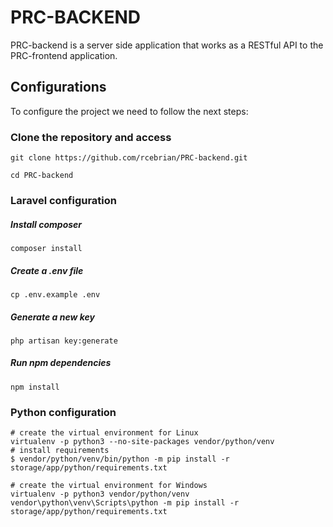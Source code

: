 # PRC-BACKEND
PRC-backend is a server side application that works as a RESTful API to the PRC-frontend application.

## Configurations
To configure the project we need to follow the next steps:

### Clone the repository and access
```shell script
git clone https://github.com/rcebrian/PRC-backend.git
```
```shell script
cd PRC-backend
``` 

### Laravel configuration
##### Install composer
```shell script
composer install
```

##### Create a .env file
```shell script
cp .env.example .env
```

##### Generate a new key
```shell script
php artisan key:generate
```

##### Run npm dependencies
```shell script
npm install
```

### Python configuration
```shell script
# create the virtual environment for Linux
virtualenv -p python3 --no-site-packages vendor/python/venv
# install requirements
$ vendor/python/venv/bin/python -m pip install -r storage/app/python/requirements.txt

# create the virtual environment for Windows
virtualenv -p python3 vendor/python/venv
vendor\python\venv\Scripts\python -m pip install -r storage/app/python/requirements.txt
```

